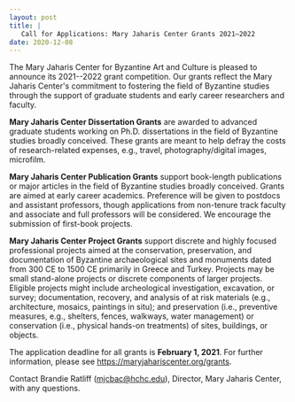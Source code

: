 ```yaml
---
layout: post
title: |
   Call for Applications: Mary Jaharis Center Grants 2021–2022
date: 2020-12-08
---
```


The Mary Jaharis Center for Byzantine Art and Culture is pleased to
announce its 2021--2022 grant competition. Our grants reflect the Mary
Jaharis Center's commitment to fostering the field of Byzantine studies
through the support of graduate students and early career researchers
and faculty.

**Mary Jaharis Center Dissertation Grants** are
awarded to advanced graduate students working on Ph.D. dissertations in
the field of Byzantine studies broadly conceived. These grants are meant
to help defray the costs of research-related expenses, e.g., travel,
photography/digital images, microfilm.

**Mary Jaharis Center
Publication Grants** support book-length publications or major articles
in the field of Byzantine studies broadly conceived. Grants are aimed at
early career academics. Preference will be given to postdocs and
assistant professors, though applications from non-tenure track faculty
and associate and full professors will be considered. We encourage the
submission of first-book projects.

**Mary Jaharis Center
Project Grants** support discrete and highly focused professional
projects aimed at the conservation, preservation, and documentation of
Byzantine archaeological sites and monuments dated from 300 CE to 1500
CE primarily in Greece and Turkey. Projects may be small stand-alone
projects or discrete components of larger projects. Eligible projects
might include archeological investigation, excavation, or survey;
documentation, recovery, and analysis of at risk materials (e.g.,
architecture, mosaics, paintings in situ); and preservation (i.e.,
preventive measures, e.g., shelters, fences, walkways, water management)
or conservation (i.e., physical hands-on treatments) of sites,
buildings, or objects.

The application deadline for all
grants is **February 1, 2021**. For further information, please see
https://maryjahariscenter.org/grants.

Contact Brandie Ratliff
([mjcbac@hchc.edu](mailto:mjcbac@hchc.edu)), Director, Mary Jaharis
Center, with any questions.
